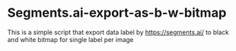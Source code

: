 # Segments.ai-export-as-b-w-bitmap
This is a simple script that export data label by https://segments.ai/ to black and white bitmap for single label per image 
